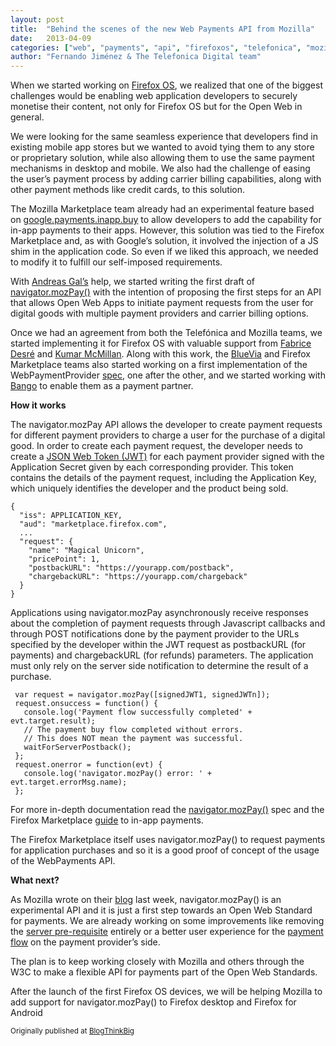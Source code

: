 ```yaml
---
layout: post
title:  "Behind the scenes of the new Web Payments API from Mozilla"
date:   2013-04-09
categories: ["web", "payments", "api", "firefoxos", "telefonica", "mozilla"]
author: "Fernando Jiménez & The Telefonica Digital team"
---
```



When we started working on [Firefox OS](http://blog.digital.telefonica.com/?press-release=telefonica-outlines-launch-plans-for-firefox-os), we realized that one of the biggest challenges would be enabling web application developers to securely monetise their content, not only for Firefox OS but for the Open Web in general.

We were looking for the same seamless experience that developers find in existing mobile app stores but we wanted to avoid tying them to any store or proprietary solution, while also allowing them to use the same payment mechanisms in desktop and mobile. We also had the challenge of easing the user’s payment process by adding carrier billing capabilities, along with other payment methods like credit cards, to this solution.

The Mozilla Marketplace team already had an experimental feature based on [google.payments.inapp.buy](https://developers.google.com/commerce/wallet/digital/docs/index) to allow developers to add the capability for in-app payments to their apps. However, this solution was tied to the Firefox Marketplace and, as with Google’s solution, it involved the injection of a JS shim in the application code. So even if we liked this approach, we needed to modify it to fulfill our self-imposed requirements.

With [Andreas Gal’s](http://andreasgal.com/) help, we started writing the first draft of [navigator.mozPay()](https://docs.google.com/document/d/1NLKbHVPQXa9uvDBC3cfgOD7sIrtIxi0qDoXMQrxcCsI/edit) with the intention of proposing the first steps for an API that allows Open Web Apps to initiate payment requests from the user for digital goods with multiple payment providers and carrier billing options.

Once we had an agreement from both the Telefónica and Mozilla teams, we started implementing it for Firefox OS with valuable support from [Fabrice Desré](https://github.com/fabricedesre) and [Kumar McMillan](https://github.com/kumar303). Along with this work, the [BlueVia](http://bluevia.com/) and Firefox Marketplace teams also started working on a first implementation of the WebPaymentProvider [spec](https://wiki.mozilla.org/WebAPI/WebPaymentProvider), one after the other, and we started working with [Bango](http://bango.com/) to enable them as a payment partner.

**How it works**

The navigator.mozPay API allows the developer to create payment requests for different payment providers to charge a user for the purchase of a digital good. In order to create each payment request, the developer needs to create a [JSON Web Token (JWT)](http://openid.net/specs/draft-jones-json-web-token-07.html) for each payment provider signed with the Application Secret given by each corresponding provider. This token contains the details of the payment request, including the Application Key, which uniquely identifies the developer and the product being sold.

    {
      "iss": APPLICATION_KEY,
      "aud": "marketplace.firefox.com",
      ...
      "request": {
        "name": "Magical Unicorn",
        "pricePoint": 1,
        "postbackURL": "https://yourapp.com/postback",
        "chargebackURL": "https://yourapp.com/chargeback"
      }
    }

Applications using navigator.mozPay asynchronously receive responses about the completion of payment requests through Javascript callbacks and through POST notifications done by the payment provider to the URLs specified by the developer within the JWT request as postbackURL (for payments) and chargebackURL (for refunds) parameters. The application must only rely on the server side notification to determine the result of a purchase.

     var request = navigator.mozPay([signedJWT1, signedJWTn]);
     request.onsuccess = function() {
       console.log('Payment flow successfully completed' + evt.target.result);
       // The payment buy flow completed without errors.
       // This does NOT mean the payment was successful.
       waitForServerPostback();
     };
     request.onerror = function(evt) {
       console.log('navigator.mozPay() error: ' + evt.target.errorMsg.name);
     };

For more in-depth documentation read the [navigator.mozPay()](https://wiki.mozilla.org/WebAPI/WebPayment) spec and the Firefox Marketplace [guide](https://developer.mozilla.org/en-US/docs/Apps/Publishing/In-app_payments) to in-app payments.

The Firefox Marketplace itself uses navigator.mozPay() to request payments for application purchases and so it is a good proof of concept of the usage of the WebPayments API.

**What next?**

As Mozilla wrote on their [blog](https://hacks.mozilla.org/2013/04/introducing-navigator-mozpay-for-web-payments/) last week, navigator.mozPay() is an experimental API and it is just a first step towards an Open Web Standard for payments. We are already working on some improvements like removing the [server pre-requisite](https://groups.google.com/forum/?fromgroups=#!topic/mozilla.dev.webapps/0vUFHASyWB4) entirely or a better user experience for the [payment flow](https://groups.google.com/forum/?fromgroups=#!topic/mozilla.dev.b2g/4-FVBgM577I) on the payment provider’s side.

The plan is to keep working closely with Mozilla and others through the W3C to make a flexible API for payments part of the Open Web Standards.

After the launch of the first Firefox OS devices, we will be helping Mozilla to add support for navigator.mozPay() to Firefox desktop and Firefox for Android

<small>Originally published at [BlogThinkBig](http://en.blogthinkbig.com/2013/04/09/mozilla-web-payments-api/)</small>
